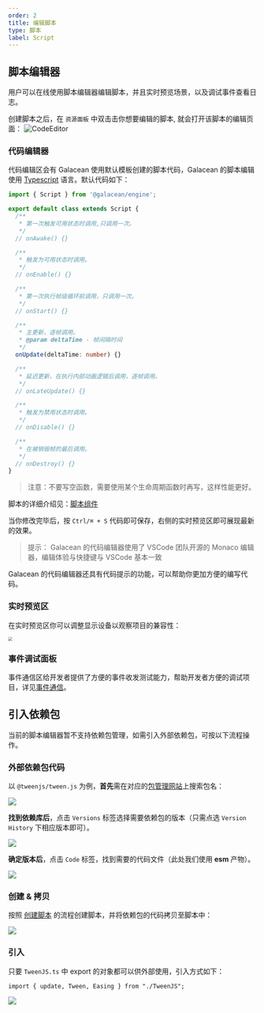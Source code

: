 ```yaml
---
order: 2
title: 编辑脚本
type: 脚本
label: Script
---
```


## 脚本编辑器
用户可以在线使用脚本编辑器编辑脚本，并且实时预览场景，以及调试事件查看日志。

创建脚本之后，在 `资源面板` 中双击击你想要编辑的脚本, 就会打开该脚本的编辑页面：
![CodeEditor](https://mdn.alipayobjects.com/huamei_fvsq9p/afts/img/A*26NQRZbLtAIAAAAAAAAAAAAADqiTAQ/original)

### 代码编辑器
代码编辑区会有 Galacean 使用默认模板创建的脚本代码，Galacean 的脚本编辑使用 [Typescript](https://www.typescriptlang.org/) 语言。默认代码如下：
```typescript
import { Script } from '@galacean/engine';

export default class extends Script {
  /**
   * 第一次触发可用状态时调用,只调用一次。
   */
  // onAwake() {}

  /**
   * 触发为可用状态时调用。
   */
  // onEnable() {}

  /**
   * 第一次执行帧级循环前调用，只调用一次。
   */
  // onStart() {}

  /**
   * 主更新，逐帧调用。
   * @param deltaTime - 帧间隔时间
   */
  onUpdate(deltaTime: number) {}

  /**
   * 延迟更新，在执行内部动画逻辑后调用，逐帧调用。
   */
  // onLateUpdate() {}

  /**
   * 触发为禁用状态时调用。
   */
  // onDisable() {}

  /**
   * 在被销毁帧的最后调用。
   */
  // onDestroy() {}
}
```

> 注意：不要写空函数，需要使用某个生命周期函数时再写，这样性能更好。

脚本的详细介绍见：[脚本组件](${docs}script)

当你修改完毕后，按 `Ctrl/⌘ + S` 代码即可保存，右侧的实时预览区即可展现最新的效果。

> 提示： Galacean 的代码编辑器使用了 VSCode 团队开源的 Monaco 编辑器，编辑体验与快捷键与 VSCode 基本一致

 Galacean 的代码编辑器还具有代码提示的功能，可以帮助你更加方便的编写代码。

### 实时预览区
在实时预览区你可以调整显示设备以观察项目的兼容性：

<img src="https://mdn.alipayobjects.com/huamei_fvsq9p/afts/img/A*7JWrTJnt96sAAAAAAAAAAAAADqiTAQ/original" style="zoom:50%;">

### 事件调试面板
事件通信区给开发者提供了方便的事件收发测试能力，帮助开发者方便的调试项目，详见[事件通信](${docs}script-communication)。

## 引入依赖包

当前的脚本编辑器暂不支持依赖包管理，如需引入外部依赖包，可按以下流程操作。

### 外部依赖包代码

以 `@tweenjs/tween.js` 为例，**首先**需在对应的[包管理网站](https://www.npmjs.com/)上搜索包名：

![](https://mdn.alipayobjects.com/huamei_jvf0dp/afts/img/A*MF67QZFZXt8AAAAAAAAAAAAADleLAQ/original)

**找到依赖库后**，点击 `Versions` 标签选择需要依赖包的版本（只需点选 `Version History` 下相应版本即可）。

![](https://mdn.alipayobjects.com/huamei_jvf0dp/afts/img/A*YzUsQ50BLWQAAAAAAAAAAAAADleLAQ/original)

**确定版本后**，点击 `Code` 标签，找到需要的代码文件（此处我们使用 **esm** 产物）。

![](https://mdn.alipayobjects.com/huamei_jvf0dp/afts/img/A*kKS_Tb8E2wQAAAAAAAAAAAAADleLAQ/original)

### 创建 & 拷贝

按照 [创建脚本](${docs}script-create) 的流程创建脚本，并将依赖包的代码拷贝至脚本中：

![](https://mdn.alipayobjects.com/huamei_jvf0dp/afts/img/A*CfrYQ7rt9iwAAAAAAAAAAAAADleLAQ/original)

### 引入

只要 `TweenJS.ts` 中 export 的对象都可以供外部使用，引入方式如下：

```
import { update, Tween, Easing } from "./TweenJS";
```

![](https://mdn.alipayobjects.com/huamei_jvf0dp/afts/img/A*OxC1TKEE4K8AAAAAAAAAAAAADleLAQ/original)
